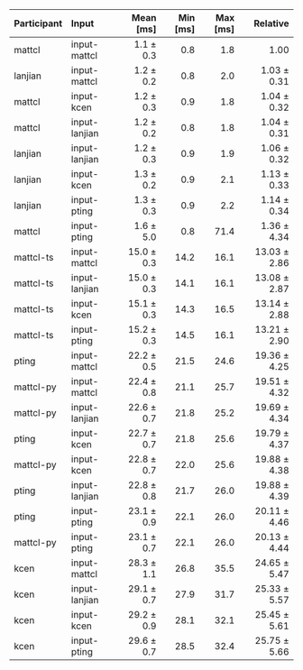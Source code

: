 | Participant | Input | Mean [ms] | Min [ms] | Max [ms] | Relative |
|:---|:---|---:|---:|---:|---:|
| mattcl | input-mattcl | 1.1 ± 0.3 | 0.8 | 1.8 | 1.00 |
| lanjian | input-mattcl | 1.2 ± 0.2 | 0.8 | 2.0 | 1.03 ± 0.31 |
| mattcl | input-kcen | 1.2 ± 0.3 | 0.9 | 1.8 | 1.04 ± 0.32 |
| mattcl | input-lanjian | 1.2 ± 0.2 | 0.8 | 1.8 | 1.04 ± 0.31 |
| lanjian | input-lanjian | 1.2 ± 0.3 | 0.9 | 1.9 | 1.06 ± 0.32 |
| lanjian | input-kcen | 1.3 ± 0.2 | 0.9 | 2.1 | 1.13 ± 0.33 |
| lanjian | input-pting | 1.3 ± 0.3 | 0.9 | 2.2 | 1.14 ± 0.34 |
| mattcl | input-pting | 1.6 ± 5.0 | 0.8 | 71.4 | 1.36 ± 4.34 |
| mattcl-ts | input-mattcl | 15.0 ± 0.3 | 14.2 | 16.1 | 13.03 ± 2.86 |
| mattcl-ts | input-lanjian | 15.0 ± 0.3 | 14.1 | 16.1 | 13.08 ± 2.87 |
| mattcl-ts | input-kcen | 15.1 ± 0.3 | 14.3 | 16.5 | 13.14 ± 2.88 |
| mattcl-ts | input-pting | 15.2 ± 0.3 | 14.5 | 16.1 | 13.21 ± 2.90 |
| pting | input-mattcl | 22.2 ± 0.5 | 21.5 | 24.6 | 19.36 ± 4.25 |
| mattcl-py | input-mattcl | 22.4 ± 0.8 | 21.1 | 25.7 | 19.51 ± 4.32 |
| mattcl-py | input-lanjian | 22.6 ± 0.7 | 21.8 | 25.2 | 19.69 ± 4.34 |
| pting | input-kcen | 22.7 ± 0.7 | 21.8 | 25.6 | 19.79 ± 4.37 |
| mattcl-py | input-kcen | 22.8 ± 0.7 | 22.0 | 25.6 | 19.88 ± 4.38 |
| pting | input-lanjian | 22.8 ± 0.8 | 21.7 | 26.0 | 19.88 ± 4.39 |
| pting | input-pting | 23.1 ± 0.9 | 22.1 | 26.0 | 20.11 ± 4.46 |
| mattcl-py | input-pting | 23.1 ± 0.7 | 22.1 | 26.0 | 20.13 ± 4.44 |
| kcen | input-mattcl | 28.3 ± 1.1 | 26.8 | 35.5 | 24.65 ± 5.47 |
| kcen | input-lanjian | 29.1 ± 0.7 | 27.9 | 31.7 | 25.33 ± 5.57 |
| kcen | input-kcen | 29.2 ± 0.9 | 28.1 | 32.1 | 25.45 ± 5.61 |
| kcen | input-pting | 29.6 ± 0.7 | 28.5 | 32.4 | 25.75 ± 5.66 |
